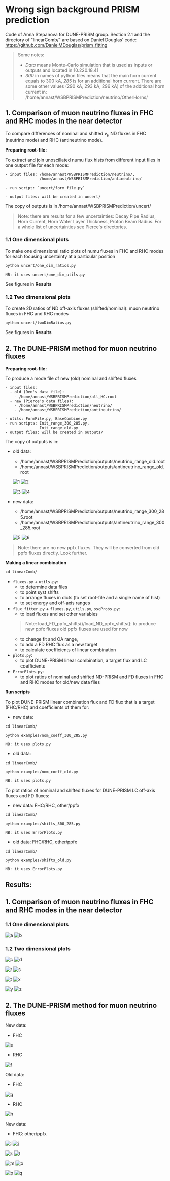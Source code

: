 # Wrong sign background PRISM prediction

Code of Anna Stepanova for DUNE-PRISM group. Section 2.1 and the directory of "linearComb/" are based on Daniel Douglas' code: https://github.com/DanielMDouglas/prism_fitting 

> Some notes:
> 
> - *Data* means Monte-Carlo simulation that is used as inputs or outputs and located in 10.220.18.41
> - *300* in names of python files means that the main horn current equals to 300 kA, *285* is for an additional horn current. There are some other values (290 kA, 293 kA, 296 kA) of the additional horn current in: /home/annast/WSBPRISMPrediction/neutrino/OtherHorns/

## 1. Comparison of muon neutrino fluxes in FHC and RHC modes in the near detector

To compare differences of nominal and shifted $\nu_{\mu}$ ND fluxes in FHC (neutrino mode) and RHC (antineutrino mode).

**Preparing root-file:**

To extract and join unoscillated numu flux hists from different input files in one output file for each mode:

```
- input files: /home/annast/WSBPRISMPrediction/neutrino/, 
               /home/annast/WSBPRISMPrediction/antineutrino/

- run script: `uncert/form_file.py`

- output files: will be created in uncert/
```
The copy of outputs is in /home/annast/WSBPRISMPrediction/uncert/


> Note: there are results for a few uncertainties: Decay Pipe Radius, Horn Current, Horn Water Layer Thickness, Proton Beam Radius. For a whole list of uncertainties see Pierce's directories.

### 1.1 One dimensional plots
To make one dimensional ratio plots of numu fluxes in FHC and RHC modes for each focusing uncertainty at a particular position 

```
python uncert/one_dim_ratios.py 

NB: it uses uncert/one_dim_utils.py
```

See figures in **Results**

### 1.2 Two dimensional plots
To create 2D ratios of ND off-axis fluxes (shifted/nominal): muon neutrino fluxes in FHC and RHC modes

```
python uncert/twoDimRatios.py
```

See figures in **Results**

## 2. The DUNE-PRISM method for muon neutrino fluxes

**Preparing root-file:**

To produce a mode file of new (old) nominal and shifted fluxes

```
- input files:
  - old (Den's data file): 
    - /home/annast/WSBPRISMPrediction/all_HC.root
  - new (Pierce's data files): 
    - /home/annast/WSBPRISMPrediction/neutrino/ 
    - /home/annast/WSBPRISMPrediction/antineutrino/

- utils: FormFile.py, BaseCombine.py 
- run scripts: Init_range_300_285.py, 
               Init_range_old.py
- output files: will be created in outputs/
```
The copy of outputs is in:
  - old data: 
    - /home/annast/WSBPRISMPrediction/outputs/neutrino_range_old.root
    - /home/annast/WSBPRISMPrediction/outputs/antineutrino_range_old.root
   
    ![1](/imgs/1.png)
    ![2](/imgs/2.png)

    ![3](/imgs/3.png)
    ![4](/imgs/4.png)

  - new data:
    - /home/annast/WSBPRISMPrediction/outputs/neutrino_range_300_285.root
    - /home/annast/WSBPRISMPrediction/outputs/antineutrino_range_300_285.root

    ![5](/imgs/5.png)
    ![6](/imgs/6.png)

> Note: there are no new ppfx fluxes. They will be converted from old ppfx fluxes directly. Look further.
  
**Making a linear combination**

```
cd linearComb/
```

- `fluxes.py` + `utils.py`:
  - to determine data files
  - to point syst shifts
  - to arrange fluxes in dicts (to set root-file and a single name of hist)
  - to set energy and off-axis ranges
- `flux_fitter.py` + `fluxes.py`, `utils.py`, `oscProbs.py`:
  - to load fluxes and set other variables
  > Note: load_FD_ppfx_shifts()/load_ND_ppfx_shifts(): 
    to produce new ppfx fluxes old ppfx fluxes are used for now
  - to change fit and OA range, 
  - to add a FD RHC flux as a new target
  - to calculate coefficients of linear combination
- `plots.py`:
  - to plot DUNE-PRISM linear combination, a target flux and LC coefficients
- `ErrorPlots.py`:
  - to plot ratios of nominal and shifted ND-PRISM and FD fluxes in FHC and RHC modes for old/new data files


**Run scripts**

To plot DUNE-PRISM linear combination flux and FD flux that is a target (FHC/RHC) and coefficients of them for:
- new data:

```
cd linearComb/

python examples/nom_coeff_300_285.py

NB: it uses plots.py
```

- old data:
```
cd linearComb/

python examples/nom_coeff_old.py

NB: it uses plots.py
```

To plot ratios of nominal and shifted fluxes for DUNE-PRISM LC off-axis fluxes and FD fluxes:
- new data: FHC/RHC, other/ppfx

```
cd linearComb/

python examples/shifts_300_285.py

NB: it uses ErrorPlots.py
```

- old data: FHC/RHC, other/ppfx
```
cd linearComb/

python examples/shifts_old.py

NB: it uses ErrorPlots.py
```

## Results:

## 1. Comparison of muon neutrino fluxes in FHC and RHC modes in the near detector

### 1.1 One dimensional plots

![a](/imgs/jpg/LAr_center_Horn_current_OnAxis_0_m_page-0001.jpg)
![b](/imgs/jpg/LAr_center_Horn_current_OnAxis_0_m_page-0002.jpg)

### 1.2 Two dimensional plots

![c](/imgs/jpg/LAr_center_Horn_Current_pos_page-0001.jpg)
![d](/imgs/jpg/LAr_center_Horn_Current_neg_page-0001.jpg)

![r](/imgs/jpg/LAr_center_Decay_Pipe_Radius_pos_page-0001.jpg)
![s](/imgs/jpg/LAr_center_Decay_Pipe_Radius_neg_page-0001.jpg)

![t](/imgs/jpg/LAr_center_Horn_Water_Layer_Thickness_pos_page-0001.jpg)
![x](/imgs/jpg/LAr_center_Horn_Water_Layer_Thickness_neg_page-0001.jpg)

![y](/imgs/jpg/LAr_center_Proton_Beam_Radius_pos_page-0001.jpg)
![z](/imgs/jpg/LAr_center_Proton_Beam_Radius_neg_page-0001.jpg)

## 2. The DUNE-PRISM method for muon neutrino fluxes

New data:

- FHC

![e](/imgs/jpg/FHC_nom_coeff_300_285_page-0001.jpg)

- RHC

![f](/imgs/jpg/RHC_nom_coeff_300_285_page-0001.jpg)

Old data:

- FHC

![g](/imgs/jpg/FHC_nom_coeff_page-0001.jpg)

- RHC

![h](/imgs/jpg/RHC_nom_coeff_page-0001.jpg)

New data:
- FHC: other/ppfx

![i](/imgs/jpg/FHC_other_300_285_page-0001.jpg)
![j](/imgs/jpg/FHC_ppfx_300_285_page-0001.jpg)

![k](/imgs/jpg/RHC_other_300_285_page-0001.jpg)
![l](/imgs/jpg/RHC_ppfx_300_285_page-0001.jpg)

![m](/imgs/jpg/FHC_other_old_page-0001.jpg)
![o](/imgs/jpg/FHC_ppfx_old_page-0001.jpg)

![p](/imgs/jpg/RHC_other_old_page-0001.jpg)
![q](/imgs/jpg/RHC_ppfx_old_page-0001.jpg)

